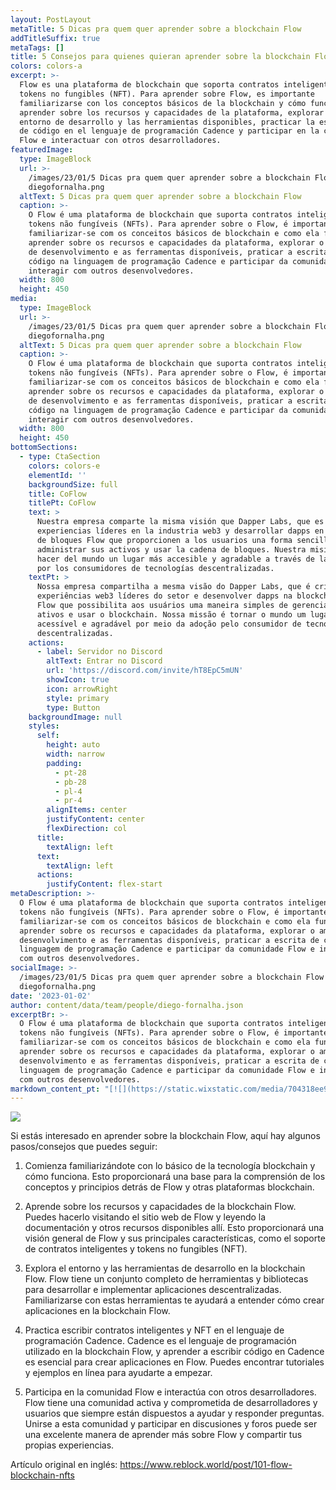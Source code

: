 ```yaml
---
layout: PostLayout
metaTitle: 5 Dicas pra quem quer aprender sobre a blockchain Flow
addTitleSuffix: true
metaTags: []
title: 5 Consejos para quienes quieran aprender sobre la blockchain Flow
colors: colors-a
excerpt: >-
  Flow es una plataforma de blockchain que soporta contratos inteligentes y
  tokens no fungibles (NFT). Para aprender sobre Flow, es importante
  familiarizarse con los conceptos básicos de la blockchain y cómo funciona,
  aprender sobre los recursos y capacidades de la plataforma, explorar el
  entorno de desarrollo y las herramientas disponibles, practicar la escritura
  de código en el lenguaje de programación Cadence y participar en la comunidad
  Flow e interactuar con otros desarrolladores.
featuredImage:
  type: ImageBlock
  url: >-
    /images/23/01/5 Dicas pra quem quer aprender sobre a blockchain Flow
    diegofornalha.png
  altText: 5 Dicas pra quem quer aprender sobre a blockchain Flow
  caption: >-
    O Flow é uma plataforma de blockchain que suporta contratos inteligentes e
    tokens não fungíveis (NFTs). Para aprender sobre o Flow, é importante
    familiarizar-se com os conceitos básicos de blockchain e como ela funciona,
    aprender sobre os recursos e capacidades da plataforma, explorar o ambiente
    de desenvolvimento e as ferramentas disponíveis, praticar a escrita de
    código na linguagem de programação Cadence e participar da comunidade Flow e
    interagir com outros desenvolvedores.
  width: 800
  height: 450
media:
  type: ImageBlock
  url: >-
    /images/23/01/5 Dicas pra quem quer aprender sobre a blockchain Flow
    diegofornalha.png
  altText: 5 Dicas pra quem quer aprender sobre a blockchain Flow
  caption: >-
    O Flow é uma plataforma de blockchain que suporta contratos inteligentes e
    tokens não fungíveis (NFTs). Para aprender sobre o Flow, é importante
    familiarizar-se com os conceitos básicos de blockchain e como ela funciona,
    aprender sobre os recursos e capacidades da plataforma, explorar o ambiente
    de desenvolvimento e as ferramentas disponíveis, praticar a escrita de
    código na linguagem de programação Cadence e participar da comunidade Flow e
    interagir com outros desenvolvedores.
  width: 800
  height: 450
bottomSections:
  - type: CtaSection
    colors: colors-e
    elementId: ''
    backgroundSize: full
    title: CoFlow
    titlePt: CoFlow
    text: >
      Nuestra empresa comparte la misma visión que Dapper Labs, que es crear
      experiencias líderes en la industria web3 y desarrollar dapps en la cadena
      de bloques Flow que proporcionen a los usuarios una forma sencilla de
      administrar sus activos y usar la cadena de bloques. Nuestra misión es
      hacer del mundo un lugar más accesible y agradable a través de la adopción
      por los consumidores de tecnologías descentralizadas.
    textPt: >
      Nossa empresa compartilha a mesma visão do Dapper Labs, que é criar
      experiências web3 líderes do setor e desenvolver dapps na blockchain da
      Flow que possibilita aos usuários uma maneira simples de gerenciar seus
      ativos e usar o blockchain. Nossa missão é tornar o mundo um lugar mais
      acessível e agradável por meio da adoção pelo consumidor de tecnologias
      descentralizadas.
    actions:
      - label: Servidor no Discord
        altText: Entrar no Discord
        url: 'https://discord.com/invite/hT8EpC5mUN'
        showIcon: true
        icon: arrowRight
        style: primary
        type: Button
    backgroundImage: null
    styles:
      self:
        height: auto
        width: narrow
        padding:
          - pt-28
          - pb-28
          - pl-4
          - pr-4
        alignItems: center
        justifyContent: center
        flexDirection: col
      title:
        textAlign: left
      text:
        textAlign: left
      actions:
        justifyContent: flex-start
metaDescription: >-
  O Flow é uma plataforma de blockchain que suporta contratos inteligentes e
  tokens não fungíveis (NFTs). Para aprender sobre o Flow, é importante
  familiarizar-se com os conceitos básicos de blockchain e como ela funciona,
  aprender sobre os recursos e capacidades da plataforma, explorar o ambiente de
  desenvolvimento e as ferramentas disponíveis, praticar a escrita de código na
  linguagem de programação Cadence e participar da comunidade Flow e interagir
  com outros desenvolvedores.
socialImage: >-
  /images/23/01/5 Dicas pra quem quer aprender sobre a blockchain Flow
  diegofornalha.png
date: '2023-01-02'
author: content/data/team/people/diego-fornalha.json
excerptBr: >-
  O Flow é uma plataforma de blockchain que suporta contratos inteligentes e
  tokens não fungíveis (NFTs). Para aprender sobre o Flow, é importante
  familiarizar-se com os conceitos básicos de blockchain e como ela funciona,
  aprender sobre os recursos e capacidades da plataforma, explorar o ambiente de
  desenvolvimento e as ferramentas disponíveis, praticar a escrita de código na
  linguagem de programação Cadence e participar da comunidade Flow e interagir
  com outros desenvolvedores.
markdown_content_pt: "[![](https://static.wixstatic.com/media/704318ee9be94acabf28919a734951b8.jpg/v1/fill/w_740%2Ch_494%2Cal_c%2Cq_85%2Cusm_0.66_1.00_0.01%2Cenc_auto/704318ee9be94acabf28919a734951b8.jpg)](https://static.wixstatic.com/media/704318ee9be94acabf28919a734951b8.jpg/v1/fill/w_740%2Ch_494%2Cal_c%2Cq_85%2Cusm_0.66_1.00_0.01%2Cenc_auto/704318ee9be94acabf28919a734951b8.jpg)\n**Se você estiver interessado em aprender sobre a blockchain Flow, aqui estão algumas etapas/dicas para você seguir:**\n\n**1.**\_Comece familiarizando-se com o básico da tecnologia blockchain e como ela funciona. Isso fornecerá uma base para a compreensão dos conceitos e princípios por trás da Flow e de outras plataformas blockchain.\n\n**2.**\_Aprenda sobre os recursos e capacidades do blockchain Flow. Você pode fazer isso visitando o site Flow e lendo a documentação e outros recursos disponíveis lá. Isso fornecerá uma visão geral da Flow e seus principais recursos, como suporte a contratos inteligentes e tokens não fungíveis ( NFTs ).\n\n**3.**\_Explore o ambiente e as ferramentas de desenvolvimento na Flow blockchain. A Flow possui um conjunto abrangente de ferramentas e bibliotecas para desenvolver e implantar aplicativos descentralizados. Familiarizar-se com essas ferramentas ajudará você a entender como criar aplicativos no blockchain Flow.\n\n**4.**\_Pratique escrever contratos inteligentes e NFTs na linguagem de programação Cadence. Cadence é a linguagem de programação usada no blockchain Flow, e aprender a escrever código no Cadence é essencial para criar aplicativos na Flow. Você pode encontrar tutoriais e exemplos on-line para ajudá-lo a começar.\n\n**5.**\_Participe da comunidade Flow e interaja com outros desenvolvedores. A Flow possui uma comunidade ativa e engajada de desenvolvedores e usuários que estão sempre felizes em ajudar e responder perguntas. Juntar-se a esta comunidade e participar de discussões e fóruns pode ser uma ótima maneira de aprender mais sobre a Flow e compartilhar suas próprias experiências.\n\nArtigo original em inglês:\n<https://www.reblock.world/post/101-flow-blockchain-nfts>"
---
```

[![](https://static.wixstatic.com/media/704318ee9be94acabf28919a734951b8.jpg/v1/fill/w_740%2Ch_494%2Cal_c%2Cq_85%2Cusm_0.66_1.00_0.01%2Cenc_auto/704318ee9be94acabf28919a734951b8.jpg)](https://static.wixstatic.com/media/704318ee9be94acabf28919a734951b8.jpg/v1/fill/w_740%2Ch_494%2Cal_c%2Cq_85%2Cusm_0.66_1.00_0.01%2Cenc_auto/704318ee9be94acabf28919a734951b8.jpg)

Si estás interesado en aprender sobre la blockchain Flow, aquí hay algunos pasos/consejos que puedes seguir:

1.  Comienza familiarizándote con lo básico de la tecnología blockchain y cómo funciona. Esto proporcionará una base para la comprensión de los conceptos y principios detrás de Flow y otras plataformas blockchain.

2.  Aprende sobre los recursos y capacidades de la blockchain Flow. Puedes hacerlo visitando el sitio web de Flow y leyendo la documentación y otros recursos disponibles allí. Esto proporcionará una visión general de Flow y sus principales características, como el soporte de contratos inteligentes y tokens no fungibles (NFT).

3.  Explora el entorno y las herramientas de desarrollo en la blockchain Flow. Flow tiene un conjunto completo de herramientas y bibliotecas para desarrollar e implementar aplicaciones descentralizadas. Familiarizarse con estas herramientas te ayudará a entender cómo crear aplicaciones en la blockchain Flow.

4.  Practica escribir contratos inteligentes y NFT en el lenguaje de programación Cadence. Cadence es el lenguaje de programación utilizado en la blockchain Flow, y aprender a escribir código en Cadence es esencial para crear aplicaciones en Flow. Puedes encontrar tutoriales y ejemplos en línea para ayudarte a empezar.

5.  Participa en la comunidad Flow e interactúa con otros desarrolladores. Flow tiene una comunidad activa y comprometida de desarrolladores y usuarios que siempre están dispuestos a ayudar y responder preguntas. Unirse a esta comunidad y participar en discusiones y foros puede ser una excelente manera de aprender más sobre Flow y compartir tus propias experiencias.

Artículo original en inglés:
<https://www.reblock.world/post/101-flow-blockchain-nfts>
